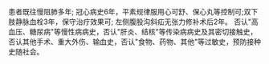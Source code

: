 患者既往慢阻肺多年;
冠心病史6年，平素规律服用心可舒、保心丸等控制可;双下肢静脉血栓3年，保守治疗效果可;
左侧腹股沟斜疝无张力修补术后2年。
否认"高血压、糖尿病"等慢性病病史，否认"肝炎、结核"等传染病病史及其密切接触史，
否认其他手术、重大外伤、输血史，否认"食物、药物、其他"等过敏史，预防接种史随社会。

